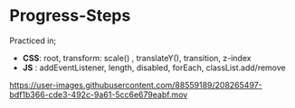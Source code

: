 # Progress-Steps
Practiced in;
   *  __CSS__: root, transform: scale() , translateY(), transition, z-index
   *  __JS__ : addEventListener, length, disabled, forEach, classList.add/remove





https://user-images.githubusercontent.com/88559189/208265497-bdf1b366-cde3-492c-9a61-5cc6e679eabf.mov

